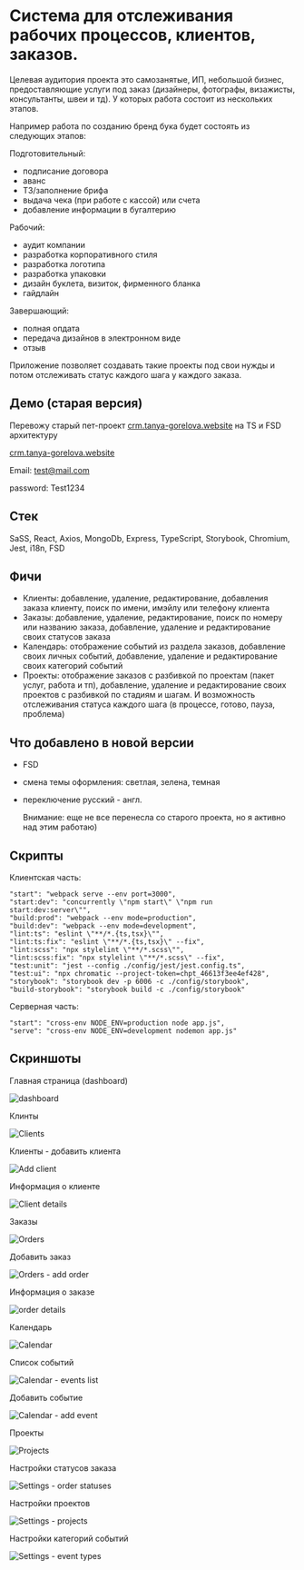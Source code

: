 # Система для отслеживания рабочих процессов, клиентов, заказов.  

Целевая аудитория проекта это самозанятые, ИП, небольшой бизнес, предоставляющие услуги под заказ (дизайнеры, фотографы, визажисты, консультанты, швеи и тд). У которых работа состоит из нескольких этапов. 

Например работа по созданию бренд бука будет состоять из следующих этапов:

Подготовительный:
- подписание договора
- аванс
- ТЗ/заполнение брифа
- выдача чека (при работе с кассой) или счета
- добавление информации в бугалтерию

Рабочий:
- аудит компании
- разработка корпоративного стиля
- разработка логотипа
- разработка упаковки
- дизайн буклета, визиток, фирменного бланка
- гайдлайн

Завершающий:
- полная опдата
- передача дизайнов в электронном виде
- отзыв

Приложение позволяет создавать такие проекты под свои нужды и потом отслеживать статус каждого шага у каждого заказа.


## Демо (старая версия)
Перевожу старый пет-проект [crm.tanya-gorelova.website](http://crm.tanya-gorelova.website) на TS и FSD архитектуру

[crm.tanya-gorelova.website](http://crm.tanya-gorelova.website)

Email: test@mail.com 

password: Test1234 

## Стек
SaSS, React, Axios, MongoDb, Express, TypeScript, Storybook, Chromium, Jest, i18n, FSD

## Фичи
- Клиенты: добавление, удаление, редактирование, добавления заказа клиенту, поиск по имени, имэйлу или телефону клиента
- Заказы: добавление, удаление, редактирование, поиск по номеру или названию заказа, добавление, удаление и редактирование своих статусов заказа
- Календарь: отображение событий из раздела заказов, добавление своих личных событий, добавление, удаление и редактирование своих категорий событий
- Проекты: отображение заказов с разбивкой по проектам (пакет услуг, работа и тп), добавление, удаление и редактирование своих проектов с разбивкой по стадиям и шагам. И возможность отслеживания статуса каждого шага (в процессе, готово, пауза, проблема)
## Что добавлено в новой версии
- FSD
- смена темы оформления: светлая, зелена, темная
- переключение русский - англ.

  Внимание: еще не все перенесла со старого проекта, но я активно над этим работаю)
  
## Скрипты
Клиентская часть:

    "start": "webpack serve --env port=3000",
    "start:dev": "concurrently \"npm start\" \"npm run start:dev:server\"",
    "build:prod": "webpack --env mode=production",
    "build:dev": "webpack --env mode=development",
    "lint:ts": "eslint \"**/*.{ts,tsx}\"",
    "lint:ts:fix": "eslint \"**/*.{ts,tsx}\" --fix",
    "lint:scss": "npx stylelint \"**/*.scss\"",
    "lint:scss:fix": "npx stylelint \"**/*.scss\" --fix",
    "test:unit": "jest --config ./config/jest/jest.config.ts",
    "test:ui": "npx chromatic --project-token=chpt_46613f3ee4ef428",
    "storybook": "storybook dev -p 6006 -c ./config/storybook",
    "build-storybook": "storybook build -c ./config/storybook"

Серверная часть:

    "start": "cross-env NODE_ENV=production node app.js",
    "serve": "cross-env NODE_ENV=development nodemon app.js"

## Скриншоты

Главная страница (dashboard)

![dashboard](https://github.com/tgorella/workflow-crm-system/assets/107557323/1789d93d-20f7-4de5-b0ad-f65615670e94)

Клинты

![Clients](https://github.com/tgorella/workflow-crm-system/assets/107557323/6bb6fa13-f3b6-4c16-b6f7-d84fe0f9cf78)

Клиенты - добавить клиента

![Add client](https://github.com/tgorella/workflow-crm-system/assets/107557323/ccf3bd18-cf90-497d-b2d9-37b743ce8ea8)

Информация о клиенте

![Client details](https://github.com/tgorella/workflow-crm-system/assets/107557323/a04f5a86-5411-4794-b79b-38ec17748e0f)

Заказы

![Orders](https://github.com/tgorella/workflow-crm-system/assets/107557323/54d89391-0abd-4c83-bc7a-8ec683e9cce6)

Добавить заказ

![Orders - add order](https://github.com/tgorella/workflow-crm-system/assets/107557323/8254f723-e080-44ab-a4c9-5b756e711f8d)

Информация о заказе

![order details](https://github.com/tgorella/workflow-crm-system/assets/107557323/9fec5bdc-664e-4e71-8d59-6fc1ec4657b6)

Календарь

![Calendar](https://github.com/tgorella/workflow-crm-system/assets/107557323/a3315501-dd3d-47f0-9a4e-4f8b1a588b17)

Список событий

![Calendar - events list](https://github.com/tgorella/workflow-crm-system/assets/107557323/207f00f3-9cd4-4370-992a-c3ea831636cd)

Добавить событие

![Calendar - add event](https://github.com/tgorella/workflow-crm-system/assets/107557323/d570be78-fef1-4f26-b0a1-7ce6ed1f4ca7)

Проекты

![Projects](https://github.com/tgorella/workflow-crm-system/assets/107557323/0bc26659-cd32-4b76-b283-4d77acc1a7a5)

Настройки статусов заказа

![Settings - order statuses](https://github.com/tgorella/workflow-crm-system/assets/107557323/c9328712-bc2c-41f6-b4ae-373b6849fd28)

Настройки проектов

![Settings - projects](https://github.com/tgorella/workflow-crm-system/assets/107557323/9d489400-dade-4713-bbfd-a9430bf187cf)

Настройки категорий событий

![Settings - event types](https://github.com/tgorella/workflow-crm-system/assets/107557323/9b4a35b3-a228-45bf-8ca9-e37bb02c4dc2)

